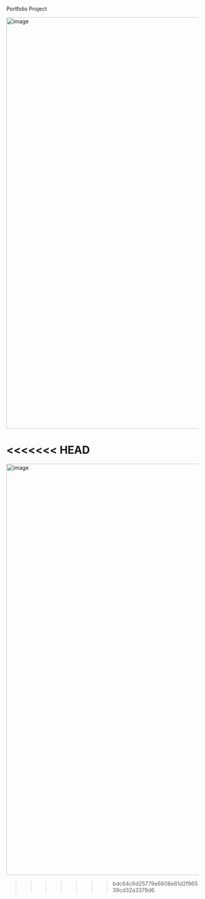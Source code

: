 Portfolio Project 

<img width="1919" height="1079" alt="image" src="https://github.com/user-attachments/assets/46e0d43c-ad3a-465c-a2b6-23f1cd2a00ed" />

<<<<<<< HEAD
=======
<img width="1902" height="1079" alt="image" src="https://github.com/user-attachments/assets/e391edb7-58bd-40a3-9b74-6a70041d05a7" />

>>>>>>> bdc64c6d25779e6608e61d2f96539cd32a3379d6
